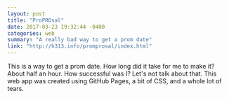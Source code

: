 ```yaml
---
layout: post
title: "ProPROsal"
date: 2017-03-23 19:32:44 -0400
categories: web
summary: "A really bad way to get a prom date"
link: "http://h313.info/promprosal/index.html"
---
```

This is a way to get a prom date. How long did it take for me to make it? About half an hour. How successful was I? Let's not talk about that. This web app was created using GitHub Pages, a bit of CSS, and a whole lot of tears.
